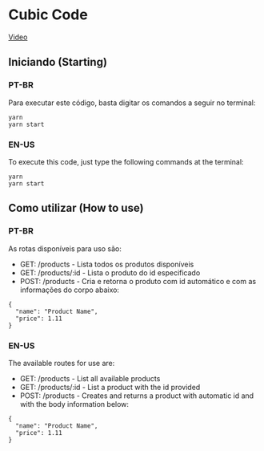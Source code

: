 # Cubic Code

[Video](https://www.youtube.com/watch?v=RomSuHEdDZg)

## Iniciando (Starting)

### PT-BR

Para executar este código, basta digitar os comandos a seguir no terminal:

```
yarn
yarn start
```

### EN-US

To execute this code, just type the following commands at the terminal:

```
yarn
yarn start
```

## Como utilizar (How to use)

### PT-BR

As rotas disponíveis para uso são:

- GET: /products - Lista todos os produtos disponíveis
- GET: /products/:id - Lista o produto do id especificado
- POST: /products - Cria e retorna o produto com id automático e com as informações do corpo abaixo:

```
{
  "name": "Product Name",
  "price": 1.11
}
```

### EN-US

The available routes for use are:

- GET: /products - List all available products
- GET: /products/:id - List a product with the id provided
- POST: /products - Creates and returns a product with automatic id and with the body information below:

```
{
  "name": "Product Name",
  "price": 1.11
}
```
